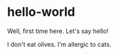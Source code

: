 # hello-world

Well, first time here. Let's say hello! 

I don't eat olives. I'm allergic to cats. 
